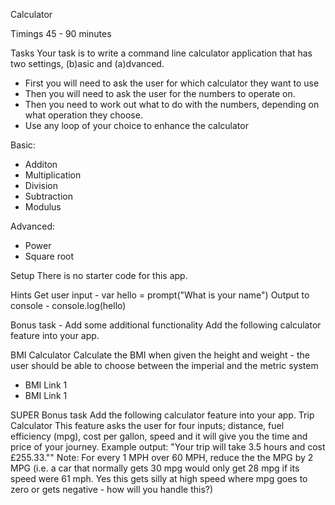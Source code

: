 Calculator

Timings
45 - 90 minutes

Tasks
Your task is to write a command line calculator application that has two settings, (b)asic and (a)dvanced.
- First you will need to ask the user for which calculator they want to use
- Then you will need to ask the user for the numbers to operate on.
- Then you need to work out what to do with the numbers, depending on what
operation they choose.
- Use any loop of your choice to enhance the calculator

Basic:
- Additon
- Multiplication
- Division
- Subtraction
- Modulus

Advanced:
- Power
- Square root

Setup
There is no starter code for this app.

Hints
Get user input - var hello = prompt("What is your name")
Output to console - console.log(hello)

Bonus task - Add some additional functionality
Add the following calculator feature into your app.

BMI Calculator
Calculate the BMI when given the height and weight - the user should be able to choose between the imperial and the metric system
- BMI Link 1
- BMI Link 1

SUPER Bonus task
Add the following calculator feature into your app.
Trip Calculator
This feature asks the user for four inputs; distance, fuel efficiency (mpg), cost per gallon, speed and it will give you the time and price of your journey.
Example output: "Your trip will take 3.5 hours and cost £255.33.""
Note: For every 1 MPH over 60 MPH, reduce the the MPG by 2 MPG (i.e. a car that normally gets 30 mpg would only get 28 mpg if its speed were 61 mph. Yes this gets silly at high speed where mpg goes to zero or gets negative - how will you handle this?)
<br>
